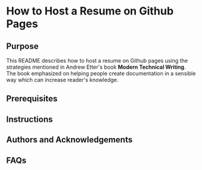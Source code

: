 # How to Host a Resume on Github Pages

## Purpose 
This README describes how to host a resume on Github pages using the strategies mentioned in Andrew Etter's book **Modern Technical Writing**. The book emphasized on helping people create documentation in a sensible way which can increase reader's knowledge. 
## Prerequisites

## Instructions

## Authors and Acknowledgements

## FAQs
